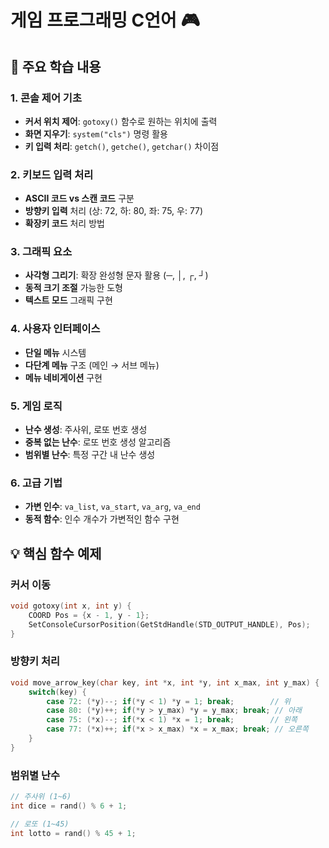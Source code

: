 
# 게임 프로그래밍 C언어 🎮

## 📖 주요 학습 내용

### 1. 콘솔 제어 기초
- **커서 위치 제어**: `gotoxy()` 함수로 원하는 위치에 출력
- **화면 지우기**: `system("cls")` 명령 활용
- **키 입력 처리**: `getch()`, `getche()`, `getchar()` 차이점

### 2. 키보드 입력 처리
- **ASCII 코드 vs 스캔 코드** 구분
- **방향키 입력** 처리 (상: 72, 하: 80, 좌: 75, 우: 77)
- **확장키 코드** 처리 방법

### 3. 그래픽 요소
- **사각형 그리기**: 확장 완성형 문자 활용 (─, │, ┌, ┘)
- **동적 크기 조절** 가능한 도형
- **텍스트 모드** 그래픽 구현

### 4. 사용자 인터페이스
- **단일 메뉴** 시스템
- **다단계 메뉴** 구조 (메인 → 서브 메뉴)
- **메뉴 네비게이션** 구현

### 5. 게임 로직
- **난수 생성**: 주사위, 로또 번호 생성
- **중복 없는 난수**: 로또 번호 생성 알고리즘
- **범위별 난수**: 특정 구간 내 난수 생성

### 6. 고급 기법
- **가변 인수**: `va_list`, `va_start`, `va_arg`, `va_end`
- **동적 함수**: 인수 개수가 가변적인 함수 구현

## 💡 핵심 함수 예제

### 커서 이동
```c
void gotoxy(int x, int y) {
    COORD Pos = {x - 1, y - 1};
    SetConsoleCursorPosition(GetStdHandle(STD_OUTPUT_HANDLE), Pos);
}
```

### 방향키 처리
```c
void move_arrow_key(char key, int *x, int *y, int x_max, int y_max) {
    switch(key) {
        case 72: (*y)--; if(*y < 1) *y = 1; break;        // 위
        case 80: (*y)++; if(*y > y_max) *y = y_max; break; // 아래
        case 75: (*x)--; if(*x < 1) *x = 1; break;        // 왼쪽
        case 77: (*x)++; if(*x > x_max) *x = x_max; break; // 오른쪽
    }
}
```

### 범위별 난수
```c
// 주사위 (1~6)
int dice = rand() % 6 + 1;

// 로또 (1~45)
int lotto = rand() % 45 + 1;
```


